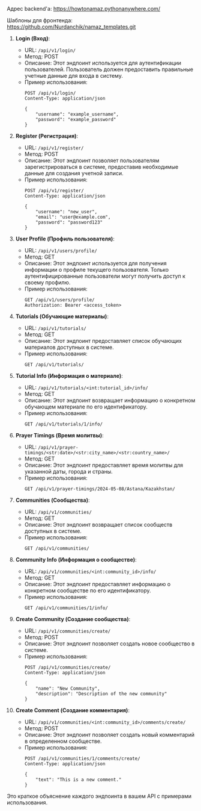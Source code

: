Адрес backend'a: https://howtonamaz.pythonanywhere.com/



Шаблоны для фронтенда: https://github.com/Nurdanchik/namaz_templates.git



1. **Login (Вход)**:
   - URL: `/api/v1/login/`
   - Метод: POST
   - Описание: Этот эндпоинт используется для аутентификации пользователей. Пользователь должен предоставить правильные учетные данные для входа в систему.
   - Пример использования: 
     ```http
     POST /api/v1/login/
     Content-Type: application/json
     
     {
         "username": "example_username",
         "password": "example_password"
     }
     ```

2. **Register (Регистрация)**:
   - URL: `/api/v1/register/`
   - Метод: POST
   - Описание: Этот эндпоинт позволяет пользователям зарегистрироваться в системе, предоставив необходимые данные для создания учетной записи.
   - Пример использования: 
     ```http
     POST /api/v1/register/
     Content-Type: application/json
     
     {
         "username": "new_user",
         "email": "user@example.com",
         "password": "password123"
     }
     ```

3. **User Profile (Профиль пользователя)**:
   - URL: `/api/v1/users/profile/`
   - Метод: GET
   - Описание: Этот эндпоинт используется для получения информации о профиле текущего пользователя. Только аутентифицированные пользователи могут получить доступ к своему профилю.
   - Пример использования: 
     ```http
     GET /api/v1/users/profile/
     Authorization: Bearer <access_token>
     ```

4. **Tutorials (Обучающие материалы)**:
   - URL: `/api/v1/tutorials/`
   - Метод: GET
   - Описание: Этот эндпоинт предоставляет список обучающих материалов доступных в системе.
   - Пример использования: 
     ```http
     GET /api/v1/tutorials/
     ```

5. **Tutorial Info (Информация о материале)**:
   - URL: `/api/v1/tutorials/<int:tutorial_id>/info/`
   - Метод: GET
   - Описание: Этот эндпоинт возвращает информацию о конкретном обучающем материале по его идентификатору.
   - Пример использования: 
     ```http
     GET /api/v1/tutorials/1/info/
     ```

6. **Prayer Timings (Время молитвы)**:
   - URL: `/api/v1/prayer-timings/<str:date>/<str:city_name>/<str:country_name>/`
   - Метод: GET
   - Описание: Этот эндпоинт предоставляет время молитвы для указанной даты, города и страны.
   - Пример использования: 
     ```http
     GET /api/v1/prayer-timings/2024-05-08/Astana/Kazakhstan/
     ```

7. **Communities (Сообщества)**:
   - URL: `/api/v1/communities/`
   - Метод: GET
   - Описание: Этот эндпоинт возвращает список сообществ доступных в системе.
   - Пример использования: 
     ```http
     GET /api/v1/communities/
     ```

8. **Community Info (Информация о сообществе)**:
   - URL: `/api/v1/communities/<int:community_id>/info/`
   - Метод: GET
   - Описание: Этот эндпоинт предоставляет информацию о конкретном сообществе по его идентификатору.
   - Пример использования: 
     ```http
     GET /api/v1/communities/1/info/
     ```

9. **Create Community (Создание сообщества)**:
   - URL: `/api/v1/communities/create/`
   - Метод: POST
   - Описание: Этот эндпоинт позволяет создать новое сообщество в системе.
   - Пример использования: 
     ```http
     POST /api/v1/communities/create/
     Content-Type: application/json
     
     {
         "name": "New Community",
         "description": "Description of the new community"
     }
     ```

10. **Create Comment (Создание комментария)**:
    - URL: `/api/v1/communities/<int:community_id>/comments/create/`
    - Метод: POST
    - Описание: Этот эндпоинт позволяет создать новый комментарий в определенном сообществе.
    - Пример использования: 
      ```http
      POST /api/v1/communities/1/comments/create/
      Content-Type: application/json
      
      {
          "text": "This is a new comment."
      }
      ```
   
Это краткое объяснение каждого эндпоинта в вашем API с примерами использования.

